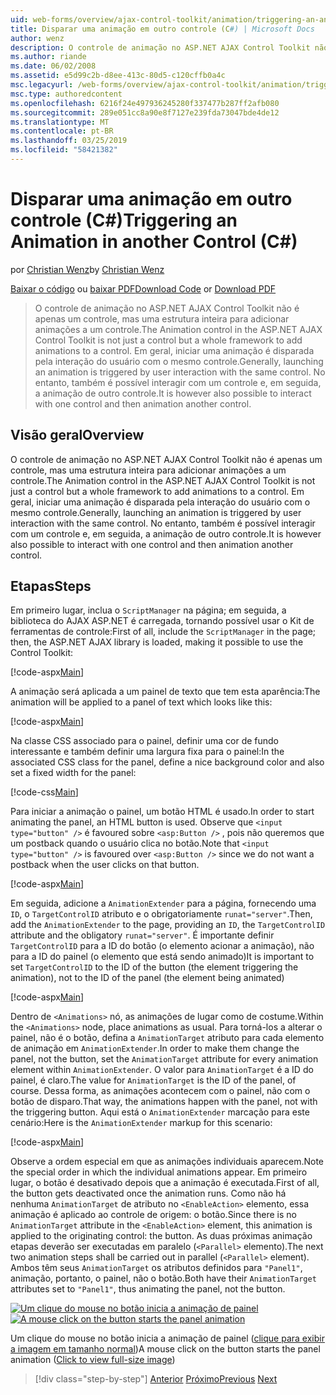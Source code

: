 ```yaml
---
uid: web-forms/overview/ajax-control-toolkit/animation/triggering-an-animation-in-another-control-cs
title: Disparar uma animação em outro controle (C#) | Microsoft Docs
author: wenz
description: O controle de animação no ASP.NET AJAX Control Toolkit não é apenas um controle, mas uma estrutura inteira para adicionar animações a um controle. Em geral, iniciar um...
ms.author: riande
ms.date: 06/02/2008
ms.assetid: e5d99c2b-d8ee-413c-80d5-c120cffb0a4c
msc.legacyurl: /web-forms/overview/ajax-control-toolkit/animation/triggering-an-animation-in-another-control-cs
msc.type: authoredcontent
ms.openlocfilehash: 6216f24e497936245280f337477b287ff2afb080
ms.sourcegitcommit: 289e051cc8a90e8f7127e239fda73047bde4de12
ms.translationtype: MT
ms.contentlocale: pt-BR
ms.lasthandoff: 03/25/2019
ms.locfileid: "58421382"
---
```

<a name="triggering-an-animation-in-another-control-c"></a><span data-ttu-id="860cc-104">Disparar uma animação em outro controle (C#)</span><span class="sxs-lookup"><span data-stu-id="860cc-104">Triggering an Animation in another Control (C#)</span></span>
====================
<span data-ttu-id="860cc-105">por [Christian Wenz](https://github.com/wenz)</span><span class="sxs-lookup"><span data-stu-id="860cc-105">by [Christian Wenz](https://github.com/wenz)</span></span>

<span data-ttu-id="860cc-106">[Baixar o código](http://download.microsoft.com/download/f/9/a/f9a26acd-8df4-4484-8a18-199e4598f411/Animation8.cs.zip) ou [baixar PDF](http://download.microsoft.com/download/6/7/1/6718d452-ff89-4d3f-a90e-c74ec2d636a3/animation8CS.pdf)</span><span class="sxs-lookup"><span data-stu-id="860cc-106">[Download Code](http://download.microsoft.com/download/f/9/a/f9a26acd-8df4-4484-8a18-199e4598f411/Animation8.cs.zip) or [Download PDF](http://download.microsoft.com/download/6/7/1/6718d452-ff89-4d3f-a90e-c74ec2d636a3/animation8CS.pdf)</span></span>

> <span data-ttu-id="860cc-107">O controle de animação no ASP.NET AJAX Control Toolkit não é apenas um controle, mas uma estrutura inteira para adicionar animações a um controle.</span><span class="sxs-lookup"><span data-stu-id="860cc-107">The Animation control in the ASP.NET AJAX Control Toolkit is not just a control but a whole framework to add animations to a control.</span></span> <span data-ttu-id="860cc-108">Em geral, iniciar uma animação é disparada pela interação do usuário com o mesmo controle.</span><span class="sxs-lookup"><span data-stu-id="860cc-108">Generally, launching an animation is triggered by user interaction with the same control.</span></span> <span data-ttu-id="860cc-109">No entanto, também é possível interagir com um controle e, em seguida, a animação de outro controle.</span><span class="sxs-lookup"><span data-stu-id="860cc-109">It is however also possible to interact with one control and then animation another control.</span></span>


## <a name="overview"></a><span data-ttu-id="860cc-110">Visão geral</span><span class="sxs-lookup"><span data-stu-id="860cc-110">Overview</span></span>

<span data-ttu-id="860cc-111">O controle de animação no ASP.NET AJAX Control Toolkit não é apenas um controle, mas uma estrutura inteira para adicionar animações a um controle.</span><span class="sxs-lookup"><span data-stu-id="860cc-111">The Animation control in the ASP.NET AJAX Control Toolkit is not just a control but a whole framework to add animations to a control.</span></span> <span data-ttu-id="860cc-112">Em geral, iniciar uma animação é disparada pela interação do usuário com o mesmo controle.</span><span class="sxs-lookup"><span data-stu-id="860cc-112">Generally, launching an animation is triggered by user interaction with the same control.</span></span> <span data-ttu-id="860cc-113">No entanto, também é possível interagir com um controle e, em seguida, a animação de outro controle.</span><span class="sxs-lookup"><span data-stu-id="860cc-113">It is however also possible to interact with one control and then animation another control.</span></span>

## <a name="steps"></a><span data-ttu-id="860cc-114">Etapas</span><span class="sxs-lookup"><span data-stu-id="860cc-114">Steps</span></span>

<span data-ttu-id="860cc-115">Em primeiro lugar, inclua o `ScriptManager` na página; em seguida, a biblioteca do AJAX ASP.NET é carregada, tornando possível usar o Kit de ferramentas de controle:</span><span class="sxs-lookup"><span data-stu-id="860cc-115">First of all, include the `ScriptManager` in the page; then, the ASP.NET AJAX library is loaded, making it possible to use the Control Toolkit:</span></span>

[!code-aspx[Main](triggering-an-animation-in-another-control-cs/samples/sample1.aspx)]

<span data-ttu-id="860cc-116">A animação será aplicada a um painel de texto que tem esta aparência:</span><span class="sxs-lookup"><span data-stu-id="860cc-116">The animation will be applied to a panel of text which looks like this:</span></span>

[!code-aspx[Main](triggering-an-animation-in-another-control-cs/samples/sample2.aspx)]

<span data-ttu-id="860cc-117">Na classe CSS associado para o painel, definir uma cor de fundo interessante e também definir uma largura fixa para o painel:</span><span class="sxs-lookup"><span data-stu-id="860cc-117">In the associated CSS class for the panel, define a nice background color and also set a fixed width for the panel:</span></span>

[!code-css[Main](triggering-an-animation-in-another-control-cs/samples/sample3.css)]

<span data-ttu-id="860cc-118">Para iniciar a animação o painel, um botão HTML é usado.</span><span class="sxs-lookup"><span data-stu-id="860cc-118">In order to start animating the panel, an HTML button is used.</span></span> <span data-ttu-id="860cc-119">Observe que `<input type="button" />` é favoured sobre `<asp:Button />` , pois não queremos que um postback quando o usuário clica no botão.</span><span class="sxs-lookup"><span data-stu-id="860cc-119">Note that `<input type="button" />` is favoured over `<asp:Button />` since we do not want a postback when the user clicks on that button.</span></span>

[!code-aspx[Main](triggering-an-animation-in-another-control-cs/samples/sample4.aspx)]

<span data-ttu-id="860cc-120">Em seguida, adicione a `AnimationExtender` para a página, fornecendo uma `ID`, o `TargetControlID` atributo e o obrigatoriamente `runat="server"`.</span><span class="sxs-lookup"><span data-stu-id="860cc-120">Then, add the `AnimationExtender` to the page, providing an `ID`, the `TargetControlID` attribute and the obligatory `runat="server"`.</span></span> <span data-ttu-id="860cc-121">É importante definir `TargetControlID` para a ID do botão (o elemento acionar a animação), não para a ID do painel (o elemento que está sendo animado)</span><span class="sxs-lookup"><span data-stu-id="860cc-121">It is important to set `TargetControlID` to the ID of the button (the element triggering the animation), not to the ID of the panel (the element being animated)</span></span>

[!code-aspx[Main](triggering-an-animation-in-another-control-cs/samples/sample5.aspx)]

<span data-ttu-id="860cc-122">Dentro de `<Animations>` nó, as animações de lugar como de costume.</span><span class="sxs-lookup"><span data-stu-id="860cc-122">Within the `<Animations>` node, place animations as usual.</span></span> <span data-ttu-id="860cc-123">Para torná-los a alterar o painel, não é o botão, defina a `AnimationTarget` atributo para cada elemento de animação em `AnimationExtender`.</span><span class="sxs-lookup"><span data-stu-id="860cc-123">In order to make them change the panel, not the button, set the `AnimationTarget` attribute for every animation element within `AnimationExtender`.</span></span> <span data-ttu-id="860cc-124">O valor para `AnimationTarget` é a ID do painel, é claro.</span><span class="sxs-lookup"><span data-stu-id="860cc-124">The value for `AnimationTarget` is the ID of the panel, of course.</span></span> <span data-ttu-id="860cc-125">Dessa forma, as animações acontecem com o painel, não com o botão de disparo.</span><span class="sxs-lookup"><span data-stu-id="860cc-125">That way, the animations happen with the panel, not with the triggering button.</span></span> <span data-ttu-id="860cc-126">Aqui está o `AnimationExtender` marcação para este cenário:</span><span class="sxs-lookup"><span data-stu-id="860cc-126">Here is the `AnimationExtender` markup for this scenario:</span></span>

[!code-aspx[Main](triggering-an-animation-in-another-control-cs/samples/sample6.aspx)]

<span data-ttu-id="860cc-127">Observe a ordem especial em que as animações individuais aparecem.</span><span class="sxs-lookup"><span data-stu-id="860cc-127">Note the special order in which the individual animations appear.</span></span> <span data-ttu-id="860cc-128">Em primeiro lugar, o botão é desativado depois que a animação é executada.</span><span class="sxs-lookup"><span data-stu-id="860cc-128">First of all, the button gets deactivated once the animation runs.</span></span> <span data-ttu-id="860cc-129">Como não há nenhuma `AnimationTarget` de atributo no `<EnableAction>` elemento, essa animação é aplicado ao controle de origem: o botão.</span><span class="sxs-lookup"><span data-stu-id="860cc-129">Since there is no `AnimationTarget` attribute in the `<EnableAction>` element, this animation is applied to the originating control: the button.</span></span> <span data-ttu-id="860cc-130">As duas próximas animação etapas deverão ser executadas em paralelo (`<Parallel>` elemento).</span><span class="sxs-lookup"><span data-stu-id="860cc-130">The next two animation steps shall be carried out in parallel (`<Parallel>` element).</span></span> <span data-ttu-id="860cc-131">Ambos têm seus `AnimationTarget` os atributos definidos para `"Panel1"`, animação, portanto, o painel, não o botão.</span><span class="sxs-lookup"><span data-stu-id="860cc-131">Both have their `AnimationTarget` attributes set to `"Panel1"`, thus animating the panel, not the button.</span></span>


<span data-ttu-id="860cc-132">[![Um clique do mouse no botão inicia a animação de painel](triggering-an-animation-in-another-control-cs/_static/image2.png)](triggering-an-animation-in-another-control-cs/_static/image1.png)</span><span class="sxs-lookup"><span data-stu-id="860cc-132">[![A mouse click on the button starts the panel animation](triggering-an-animation-in-another-control-cs/_static/image2.png)](triggering-an-animation-in-another-control-cs/_static/image1.png)</span></span>

<span data-ttu-id="860cc-133">Um clique do mouse no botão inicia a animação de painel ([clique para exibir a imagem em tamanho normal](triggering-an-animation-in-another-control-cs/_static/image3.png))</span><span class="sxs-lookup"><span data-stu-id="860cc-133">A mouse click on the button starts the panel animation ([Click to view full-size image](triggering-an-animation-in-another-control-cs/_static/image3.png))</span></span>

> [!div class="step-by-step"]
> <span data-ttu-id="860cc-134">[Anterior](disabling-actions-during-animation-cs.md)
> [Próximo](modifying-animations-from-the-server-side-cs.md)</span><span class="sxs-lookup"><span data-stu-id="860cc-134">[Previous](disabling-actions-during-animation-cs.md)
[Next](modifying-animations-from-the-server-side-cs.md)</span></span>
